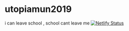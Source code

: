 # utopiamun2019
i can leave school , school cant leave me
[![Netlify Status](https://api.netlify.com/api/v1/badges/b92266eb-faf2-449c-9a0a-9ecafc21c8b1/deploy-status)](https://app.netlify.com/sites/iumun2019/deploys)

